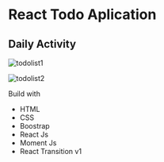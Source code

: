 <h1>React Todo Aplication</h1>
<p><h2>Daily Activity</h2></p>

![todolist1](https://user-images.githubusercontent.com/28913705/82017314-14c22d80-96ad-11ea-921c-2f81844e5a7c.png)

![todolist2](https://user-images.githubusercontent.com/28913705/82017318-168bf100-96ad-11ea-83b4-3cdedd97d831.png)


Build with 
<ul>
  <li>HTML</li>
  <li>CSS</li>
  <li>Boostrap</li>
  <li>React Js</li>
  <li>Moment Js</li>
  <li>React Transition v1</li>
  </ul>